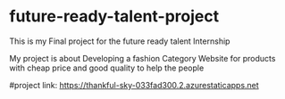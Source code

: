 # future-ready-talent-project
This is my Final project for the future ready talent Internship
    
My project is about Developing a fashion Category Website for products with cheap price and good quality to help the people
     
#project link: https://thankful-sky-033fad300.2.azurestaticapps.net
